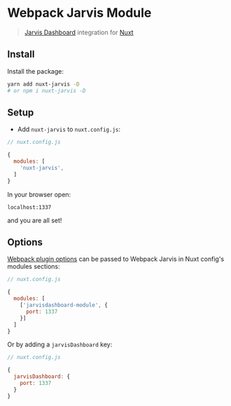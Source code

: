 # Webpack Jarvis Module

> [Jarvis Dashboard](https://github.com/zouhir/jarvis) integration for [Nuxt](https://github.com/nuxt/nuxt.js)

## Install

Install the package:

```sh
yarn add nuxt-jarvis -D
# or npm i nuxt-jarvis -D
```

## Setup

- Add `nuxt-jarvis` to `nuxt.config.js`:

```js
// nuxt.config.js

{
  modules: [
    'nuxt-jarvis',
  ]
}
```

In your browser open:

```
localhost:1337
```

and you are all set!


## Options

[Webpack plugin options](https://github.com/zouhir/jarvis#options) can be passed to Webpack Jarvis in Nuxt config's modules sections:

```js
// nuxt.config.js

{
  modules: [
    ['jarvisdashboard-module', {
      port: 1337
    }]
  ]
}
```

Or by adding a `jarvisDashboard` key:

```js
// nuxt.config.js

{
  jarvisDashboard: {
    port: 1337
  }
}
```
